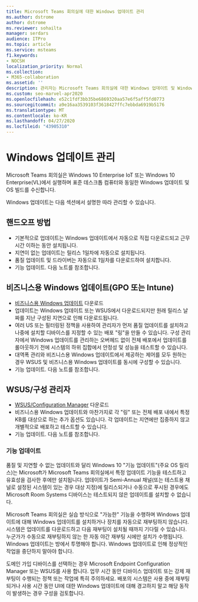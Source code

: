 ```yaml
---
title: Microsoft Teams 회의실에 대한 Windows 업데이트 관리
ms.author: dstrome
author: dstrome
ms.reviewer: sohailta
manager: serdars
audience: ITPro
ms.topic: article
ms.service: msteams
f1.keywords:
- NOCSH
localization_priority: Normal
ms.collection:
- M365-collaboration
ms.assetid: ''
description: 관리자는 Microsoft Teams 회의실에 대한 Windows 업데이트 및 Windows 기능 업데이트를 관리하는 방법을 배울 수 있습니다.
ms.custom: seo-marvel-apr2020
ms.openlocfilehash: e52c1fdf3bb35be6869320aa57e6f5aff5fd0773
ms.sourcegitcommit: a9e16aa3539103f3618427ffc7ebbda6919b5176
ms.translationtype: MT
ms.contentlocale: ko-KR
ms.lasthandoff: 04/27/2020
ms.locfileid: "43905310"
---
```

# <a name="manage-windows-updates"></a>Windows 업데이트 관리

Microsoft Teams 회의실은 Windows 10 Enterprise IoT 또는 Windows 10 Enterprise(VL)에서 실행하며 표준 데스크톱 컴퓨터와 동일한 Windows 업데이트 및 OS 빌드를 수신합니다.

Windows 업데이트는 다음 섹션에서 설명한 따라 관리할 수 있습니다.

## <a name="hands-off-approach"></a>핸드오프 방법 

- 기본적으로 업데이트는 Windows 업데이트에서 자동으로 직접 다운로드되고 근무 시간 이하는 동안 설치됩니다.
- 지연이 없는 업데이트는 릴리스 1일차에 자동으로 설치됩니다.
- 품질 업데이트 및 드라이버는 자동으로 1일차를 다운로드하여 설치합니다.
- 기능 업데이트. 다음 노트를 참조합니다.

## <a name="windows-updates-for-business-gpo-or-intune"></a>비즈니스용 Windows 업데이트(GPO 또는 Intune)  

- [비즈니스용 Windows 업데이트](https://docs.microsoft.com/windows/deployment/update/waas-manage-updates-wufb) 다운로드
- 업데이트는 Windows 업데이트 또는 WSUS에서 다운로드되지만 원래 릴리스 날짜를 지난 구성된 지연으로 인해 다운로드됩니다.
- 여러 US 또는 필터링된 정책을 사용하여 관리자가 먼저 품질 업데이트를 설치하고 나중에 설치할 디바이스를 지정할 수 있는 배포 "링"을 만들 수 있습니다. 구성 관리자에서 Windows 업데이트를 관리하는 오버헤드 없이 전체 배포에서 업데이트를 롤아웃하기 전에 시스템의 하위 집합에서 안정성 및 성능을 테스트할 수 있습니다.
- 대역폭 관리와 비즈니스용 Windows [](https://docs.microsoft.com/windows/deployment/update/waas-integrate-wufb) 업데이트에서 제공하는 제어를 모두 원하는 경우 WSUS 및 비즈니스용 Windows 업데이트를 동시에 구성할 수 있습니다.
- 기능 업데이트. 다음 노트를 참조합니다.

## <a name="wsusconfiguration-manager"></a>WSUS/구성 관리자

- [WSUS/Configuration Manager](https://docs.microsoft.com/windows/deployment/update/waas-manage-updates-configuration-manager) 다운로드
- 비즈니스용 Windows 업데이트와 마찬가지로 각 "링" 또는 전체 배포 내에서 특정 KB를 대상으로 하는 추가 옵션도 있습니다. 각 업데이트는 지연에만 집중하지 않고 개별적으로 배포하고 테스트할 수 있습니다.
- 기능 업데이트. 다음 노트를 참조합니다.

### <a name="feature-updates"></a>기능 업데이트

품질 및 지연할 수 없는 업데이트와 달리 Windows 10 "기능 업데이트"(주요 OS 릴리스)는 Microsoft가 Microsoft Teams 회의실에서 특정 업데이트 기능을 테스트하고 유효성을 검사한 후에만 설치됩니다. 업데이트가 Semi-Annual 채널(또는 테스트용 채널로 설정된 시스템이 있는 경우 대상 지정)에 릴리스되거나 수동으로 푸시된 경우에도 Microsoft Room Systems 디바이스는 테스트되지 않은 업데이트를 설치할 수 없습니다.

Microsoft Teams 회의실은 실습 방식으로 "가능한" 기능을 수행하며 Windows 업데이트에 대해 Windows 업데이트를 설치하거나 장치를 자동으로 재부팅하지 않습니다. 시스템은 업데이트를 다운로드하고 다음 재부팅이 설치될 때까지 기다릴 수 있습니다. 누군가가 수동으로 재부팅하지 않는 한 자동 야간 재부팅 시에만 설치가 수행됩니다. Windows 업데이트는 방에서 투명해야 합니다. Windows 업데이트로 인해 정상적인 작업을 중단하지 말아야 합니다.

도메인 가입 디바이스를 선택하는 경우 Microsoft Endpoint Configuration Manager 또는 WSUS를 사용 합니다. 업무 시간 동안 디바이스 업데이트 또는 강제 재부팅이 수행되는 정책 또는 작업에 특히 주의하세요. 배포의 시스템은 사용 중에 재부팅되거나 사용 시간 동안 UI에 대한 Windows 업데이트에 대해 경고하지 말고 해당 동작이 발생하는 경우 구성을 검토합니다.